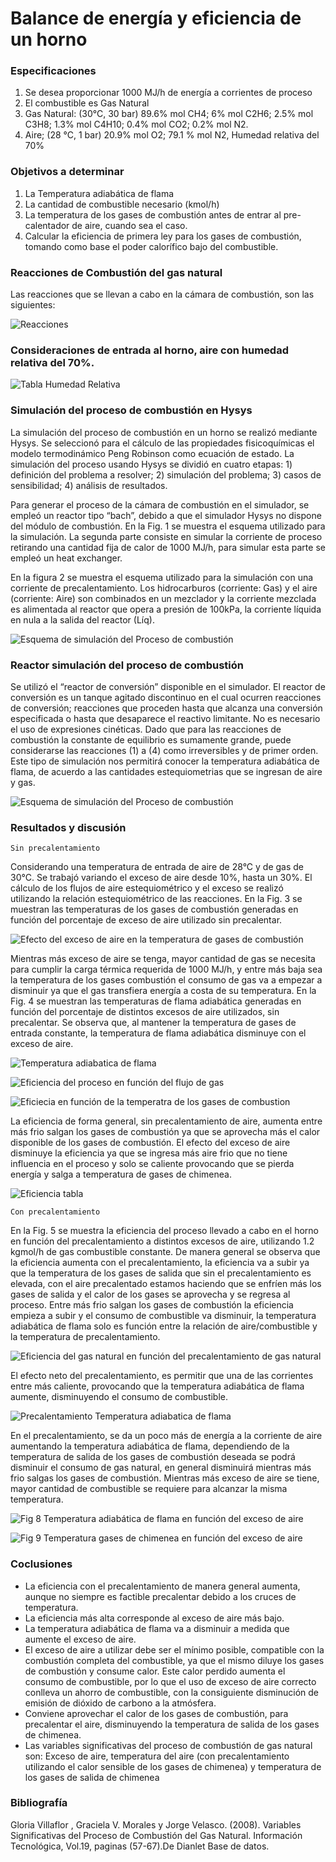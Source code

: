 # Balance de energía y eficiencia de un horno

### Especificaciones

1.	Se desea proporcionar 1000 MJ/h de energía a corrientes de proceso
2.	El combustible es Gas Natural
3.	Gas Natural: (30°C, 30 bar) 89.6% mol CH4; 6% mol C2H6; 2.5% mol C3H8; 1.3% mol C4H10; 0.4% mol CO2; 0.2% mol N2.
4.	Aire; (28 °C, 1 bar) 20.9% mol O2; 79.1 % mol N2, Humedad relativa del 70%

### Objetivos a determinar
1.	La Temperatura adiabática de flama
2.	La cantidad de combustible necesario (kmol/h)
3.	La temperatura de los gases de combustión antes de entrar al pre-calentador de aire, cuando sea el caso.
4.	Calcular la eficiencia de primera ley para los gases de combustión, tomando como base el poder calorífico bajo del combustible.

### Reacciones de Combustión del gas natural
Las reacciones que se llevan a cabo en la cámara de combustión, son las siguientes:

![Reacciones](https://user-images.githubusercontent.com/71915068/107081140-daa73780-67b7-11eb-84dd-ef69fa63e854.PNG)

### Consideraciones de entrada al horno, aire con humedad relativa del 70%.

![Tabla Humedad Relativa](https://user-images.githubusercontent.com/71915068/107081388-38d41a80-67b8-11eb-9f8a-e8095355bc53.PNG)

### Simulación del proceso de combustión en Hysys
La simulación del proceso de combustión en un horno se realizó mediante Hysys. Se seleccionó para el cálculo de las propiedades fisicoquímicas el modelo termodinámico Peng Robinson como ecuación de estado. La simulación del proceso usando Hysys se dividió en cuatro etapas: 1) definición del problema a resolver; 2) simulación del problema; 3) casos de sensibilidad; 4) análisis de resultados.

Para generar el proceso de la cámara de combustión en el simulador, se empleó un reactor tipo “bach”, debido a que el simulador Hysys no dispone del módulo de combustión. En la Fig. 1 se muestra el esquema utilizado para la simulación. La segunda parte consiste en simular la corriente de proceso retirando una cantidad fija de calor de 1000 MJ/h, para simular esta parte se empleó un heat exchanger.

En la figura 2 se muestra el esquema utilizado para la simulación con una corriente de precalentamiento. Los hidrocarburos (corriente: Gas) y el aire (corriente: Aire) son combinados en un mezclador y la corriente mezclada es alimentada al reactor que opera a presión de 100kPa, la corriente líquida en nula a la salida del reactor (Líq).

![Esquema de simulación del Proceso de combustión](https://user-images.githubusercontent.com/71915068/107081518-7173f400-67b8-11eb-9ad8-504cd4315e18.PNG)

### Reactor simulación del proceso de combustión

Se utilizó el “reactor de conversión” disponible en el simulador. El reactor de conversión es un tanque agitado discontinuo en el cual ocurren reacciones de conversión; reacciones que proceden hasta que alcanza una conversión especificada o hasta que desaparece el reactivo limitante. No es necesario el uso de expresiones cinéticas. Dado que para las reacciones de combustión la constante de equilibrio es sumamente grande, puede considerarse las reacciones (1) a (4) como irreversibles y de primer orden. Este tipo de simulación nos permitirá conocer la temperatura adiabática de flama, de acuerdo a las cantidades estequiometrias que se ingresan de aire y gas.

![Esquema de simulación del Proceso de combustión](https://user-images.githubusercontent.com/71915068/107081518-7173f400-67b8-11eb-9ad8-504cd4315e18.PNG)

### Resultados y discusión

```Sin precalentamiento```

Considerando una temperatura de entrada de aire de 28°C y de gas de 30°C. Se trabajó variando el exceso de aire desde 10%, hasta un 30%. El cálculo de los flujos de aire estequiométrico y el exceso se realizó utilizando la relación estequiométrico de las reacciones. 
En la Fig. 3 se muestran las temperaturas de los gases de combustión generadas en función del porcentaje de exceso de aire utilizado sin precalentar.

![Efecto del exceso de aire en la temperatura de gases de combustión](https://user-images.githubusercontent.com/71915068/107082011-2e665080-67b9-11eb-8adc-844a9e6457cb.PNG)

Mientras más exceso de aire se tenga, mayor cantidad de gas se necesita para cumplir la carga térmica requerida de 1000 MJ/h, y entre más baja sea la temperatura de los gases combustión el consumo de gas va a empezar a disminuir ya que el gas transfiera energía a costa de su temperatura. 
En la Fig. 4 se muestran las temperaturas de flama adiabática generadas en función del porcentaje de distintos excesos de aire utilizados, sin precalentar. Se observa que, al mantener la temperatura de gases de entrada constante, la temperatura de flama adiabática disminuye con el exceso de aire. 

![Temperatura adiabatica de flama](https://user-images.githubusercontent.com/71915068/107082453-cf550b80-67b9-11eb-937c-130dbd1763a6.PNG)

![Eficiencia del proceso en función del flujo de gas](https://user-images.githubusercontent.com/71915068/107082502-e5fb6280-67b9-11eb-8049-070eabd4abad.PNG)

![Eficiecia en función de la temperatra de los gases de combustion](https://user-images.githubusercontent.com/71915068/107082551-f6abd880-67b9-11eb-9779-65b98c455c39.PNG)

La eficiencia de forma general, sin precalentamiento de aire, aumenta entre más frio salgan los gases de combustión ya que se aprovecha más el calor disponible de los gases de combustión. El efecto del exceso de aire disminuye la eficiencia ya que se ingresa más aire frio que no tiene influencia en el proceso y solo se caliente provocando que se pierda energía y salga a temperatura de gases de chimenea. 

![Eficiencia tabla](https://user-images.githubusercontent.com/71915068/107082649-1f33d280-67ba-11eb-81d3-3daab0d30c79.PNG)

```Con precalentamiento```

En la Fig. 5 se muestra la eficiencia del proceso llevado a cabo en el horno en función del precalentamiento a distintos excesos de aire, utilizando 1.2 kgmol/h de gas combustible constante. De manera general se observa que la eficiencia aumenta con el precalentamiento, la eficiencia va a subir ya que la temperatura de los gases de salida que sin el precalentamiento es elevada, con el aire precalentado estamos haciendo que se enfríen más los gases de salida y el calor de los gases se aprovecha y se regresa al proceso. Entre más frio salgan los gases de combustión la eficiencia empieza a subir y el consumo de combustible va disminuir, la temperatura adiabática de flama solo es función entre la relación de aire/combustible y la temperatura de precalentamiento.

![Eficiencia del gas natural en función del precalentamiento de gas natural](https://user-images.githubusercontent.com/71915068/107082978-90738580-67ba-11eb-80b2-33b6f381cf3b.PNG)

El efecto neto del precalentamiento, es permitir que una de las corrientes entre más caliente, provocando que la temperatura adiabática de flama aumente, disminuyendo el consumo de combustible.

![Precalentamiento Temperatura adiabatica de flama](https://user-images.githubusercontent.com/71915068/107083090-c0bb2400-67ba-11eb-8d62-cd11cb169218.PNG)

En el precalentamiento, se da un poco más de energía a la corriente de aire aumentando la temperatura adiabática de flama, dependiendo de la temperatura de salida de los gases de combustión deseada se podrá disminuir el consumo de gas natural, en general disminuirá mientras más frio salgas los gases de combustión.
Mientras más exceso de aire se tiene, mayor cantidad de combustible se requiere para alcanzar la misma temperatura.

![Fig 8  Temperatura adiabática de flama en función del exceso de aire](https://user-images.githubusercontent.com/71915068/107083336-14c60880-67bb-11eb-8fff-d521f48428c9.PNG)

![Fig 9  Temperatura gases de chimenea en función del exceso de aire](https://user-images.githubusercontent.com/71915068/107083440-3d4e0280-67bb-11eb-8471-3e6c0e45cc33.PNG)

### Coclusiones

-	La eficiencia con el precalentamiento de manera general aumenta, aunque no siempre es factible precalentar debido a los cruces de temperatura.
-	La eficiencia más alta corresponde al exceso de aire más bajo.
-	La temperatura adiabática de flama va a disminuir a medida que aumente el exceso de aire.
-	El exceso de aire a utilizar debe ser el mínimo posible, compatible con la combustión completa del combustible, ya que el mismo diluye los gases de combustión y consume calor. Este calor perdido aumenta el consumo de combustible, por lo que el uso de exceso de aire correcto conlleva un ahorro de combustible, con la consiguiente disminución de emisión de dióxido de carbono a la atmósfera.
-	Conviene aprovechar el calor de los gases de combustión, para precalentar el aire, disminuyendo la temperatura de salida de los gases de chimenea.
-	Las variables significativas del proceso de combustión de gas natural son: Exceso de aire, temperatura del aire (con precalentamiento utilizando el calor sensible de los gases de chimenea) y temperatura de los gases de salida de chimenea


### Bibliografía

Gloria Villaflor , Graciela V. Morales y Jorge Velasco. (2008). Variables Significativas del Proceso de Combustión del Gas Natural. Información Tecnológica, Vol.19, paginas (57-67).De Dianlet Base de datos.
